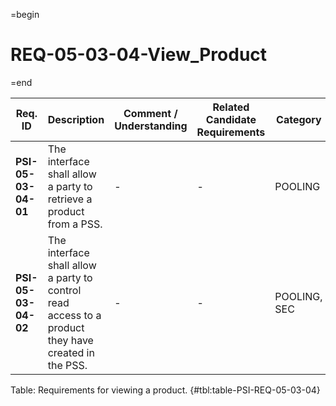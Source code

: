=begin

# REQ-05-03-04-View_Product

=end

| Req. ID                        | Description                         | Comment / Understanding                  | Related Candidate Requirements | Category                       |
| ------------------------------ | ----------------------------------- | ---------------------------------------- | ------------------------------ | ------------------------------ |
| __PSI-05-03-04-01__ | The interface shall allow a party to retrieve a product from a PSS.                                 | -                       | -                              | POOLING      |
| __PSI-05-03-04-02__ | The interface shall allow a party to control read access to a product they have created in the PSS. | -                       | -                              | POOLING, SEC |

Table: Requirements for viewing a product. {#tbl:table-PSI-REQ-05-03-04}
